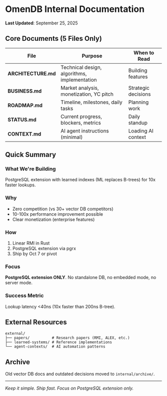 # OmenDB Internal Documentation

**Last Updated**: September 25, 2025

## Core Documents (5 Files Only)

| File | Purpose | When to Read |
|------|---------|--------------|
| **ARCHITECTURE.md** | Technical design, algorithms, implementation | Building features |
| **BUSINESS.md** | Market analysis, monetization, YC pitch | Strategic decisions |
| **ROADMAP.md** | Timeline, milestones, daily tasks | Planning work |
| **STATUS.md** | Current progress, blockers, metrics | Daily standup |
| **CONTEXT.md** | AI agent instructions (minimal) | Loading AI context |

## Quick Summary

### What We're Building
PostgreSQL extension with learned indexes (ML replaces B-trees) for 10x faster lookups.

### Why
- Zero competition (vs 30+ vector DB competitors)
- 10-100x performance improvement possible
- Clear monetization (enterprise features)

### How
1. Linear RMI in Rust
2. PostgreSQL extension via pgrx
3. Ship by Oct 7 or pivot

### Focus
**PostgreSQL extension ONLY**. No standalone DB, no embedded mode, no server mode.

### Success Metric
Lookup latency <40ns (10x faster than 200ns B-tree).

## External Resources

```
external/
├── papers/          # Research papers (RMI, ALEX, etc.)
├── learned-systems/ # Reference implementations
└── agent-contexts/  # AI automation patterns
```

## Archive

Old vector DB docs and outdated decisions moved to `internal/archive/`.

---

*Keep it simple. Ship fast. Focus on PostgreSQL extension only.*